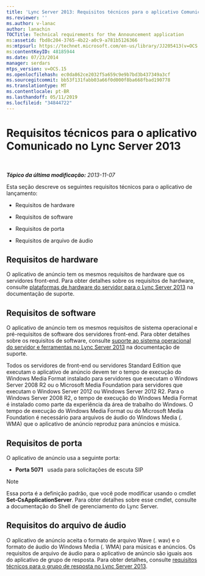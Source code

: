 ```yaml
---
title: 'Lync Server 2013: Requisitos técnicos para o aplicativo Comunicado'
ms.reviewer: ''
ms.author: v-lanac
author: lanachin
TOCTitle: Technical requirements for the Announcement application
ms:assetid: fbd8c204-3765-4b22-a0c9-a781b5126366
ms:mtpsurl: https://technet.microsoft.com/en-us/library/JJ205413(v=OCS.15)
ms:contentKeyID: 48185944
ms.date: 07/23/2014
manager: serdars
mtps_version: v=OCS.15
ms.openlocfilehash: ec0da862ce2032f5a659c9e9b7bd3b437349a3cf
ms.sourcegitcommit: bb53f131fabb03a66f0d000f8ba668fbad190778
ms.translationtype: MT
ms.contentlocale: pt-BR
ms.lasthandoff: 05/11/2019
ms.locfileid: "34844722"
---
```

<div data-xmlns="http://www.w3.org/1999/xhtml">

<div class="topic" data-xmlns="http://www.w3.org/1999/xhtml" data-msxsl="urn:schemas-microsoft-com:xslt" data-cs="http://msdn.microsoft.com/en-us/">

<div data-asp="http://msdn2.microsoft.com/asp">

# <a name="technical-requirements-for-the-announcement-application-in-lync-server-2013"></a>Requisitos técnicos para o aplicativo Comunicado no Lync Server 2013

</div>

<div id="mainSection">

<div id="mainBody">

<span> </span>

_**Tópico da última modificação:** 2013-11-07_

Esta seção descreve os seguintes requisitos técnicos para o aplicativo de lançamento:

  - Requisitos de hardware

  - Requisitos de software

  - Requisitos de porta

  - Requisitos de arquivo de áudio

<div>

## <a name="hardware-requirements"></a>Requisitos de hardware

O aplicativo de anúncio tem os mesmos requisitos de hardware que os servidores front-end. Para obter detalhes sobre os requisitos de hardware, consulte [plataformas de hardware do servidor para o Lync Server 2013](lync-server-2013-server-hardware-platforms.md) na documentação de suporte.

</div>

<div>

## <a name="software-requirements"></a>Requisitos de software

O aplicativo de anúncio tem os mesmos requisitos de sistema operacional e pré-requisitos de software dos servidores front-end. Para obter detalhes sobre os requisitos de software, consulte [suporte ao sistema operacional do servidor e ferramentas no Lync Server 2013](lync-server-2013-server-and-tools-operating-system-support.md) na documentação de suporte.

Todos os servidores de front-end ou servidores Standard Edition que executam o aplicativo de anúncio devem ter o tempo de execução do Windows Media Format instalado para servidores que executam o Windows Server 2008 R2 ou o Microsoft Media Foundation para servidores que executam o Windows Server 2012 ou Windows Server 2012 R2. Para o Windows Server 2008 R2, o tempo de execução do Windows Media Format é instalado como parte da experiência da área de trabalho do Windows. O tempo de execução do Windows Media Format ou do Microsoft Media Foundation é necessário para arquivos de áudio do Windows Media (. WMA) que o aplicativo de anúncio reproduz para anúncios e música.

</div>

<div>

## <a name="port-requirements"></a>Requisitos de porta

O aplicativo de anúncio usa a seguinte porta:

  - **Porta 5071**   usada para solicitações de escuta SIP

<div>


> [!NOTE]  
> Essa porta é a definição padrão, que você pode modificar usando o cmdlet  <STRONG>Set-CsApplicationServer</STRONG>. Para obter detalhes sobre esse cmdlet, consulte a documentação do Shell de gerenciamento do Lync Server.



</div>

</div>

<div>

## <a name="audio-file-requirements"></a>Requisitos do arquivo de áudio

O aplicativo de anúncio aceita o formato de arquivo Wave (. wav) e o formato de áudio do Windows Media (. WMA) para músicas e anúncios. Os requisitos de arquivo de áudio para o aplicativo de anúncio são iguais aos do aplicativo de grupo de resposta. Para obter detalhes, consulte [requisitos técnicos para o grupo de resposta no Lync Server 2013](lync-server-2013-technical-requirements-for-response-group.md).

</div>

</div>

<span> </span>

</div>

</div>

</div>

